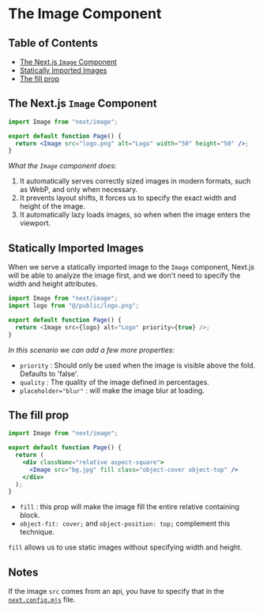 # The Image Component

## Table of Contents

- [The Next.js `Image` Component](#the-nextjs-image-component)
- [Statically Imported Images](#statically-imported-images)
- [The fill prop](#the-fill-prop)

## The Next.js `Image` Component

```jsx
import Image from "next/image";

export default function Page() {
  return <Image src="logo.png" alt="Logo" width="50" height="50" />;
}
```

_What the `Image` component does:_

1. It automatically serves correctly sized images in modern formats, such as WebP, and only when necessary.
2. It prevents layout shifts, it forces us to specify the exact width and height of the image.
3. It automatically lazy loads images, so when when the image enters the viewport.

## Statically Imported Images

When we serve a statically imported image to the `Image` component, Next.js will be able to analyze the image first, and we don't need to specify the width and height attributes.

```js
import Image from "next/image";
import logo from "@/public/logo.png";

export default function Page() {
  return <Image src={logo} alt="Logo" priority={true} />;
}
```

_In this scenario we can add a few more properties:_

- `priority` : Should only be used when the image is visible above the fold. Defaults to 'false'.
- `quality` : The quality of the image defined in percentages.
- `placeholder="blur"` : will make the image blur at loading.

## The fill prop

```jsx
import Image from "next/image";

export default function Page() {
  return (
    <div className="relative aspect-square">
      <Image src="bg.jpg" fill class="object-cover object-top" />
    </div>
  );
}
```

- `fill` : this prop will make the image fill the entire relative containing block.
- `object-fit: cover;` and `object-position: top;` complement this technique.

`fill` allows us to use static images without specifying width and height.

## Notes

If the image `src` comes from an api, you have to specify that in the [`next.config.mjs`](https://nextjs.org/docs/messages/next-image-unconfigured-host) file.
